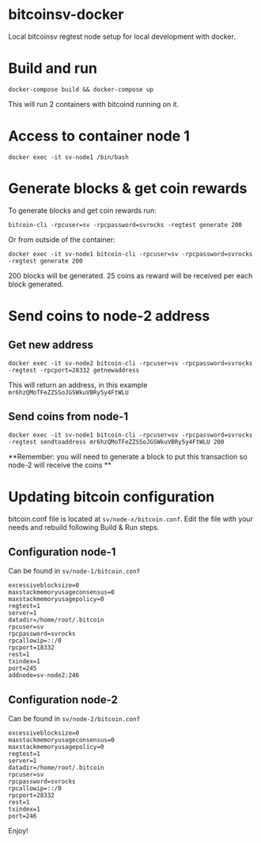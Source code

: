 # bitcoinsv-docker
Local bitcoinsv regtest node setup for local development with docker.

# Build and run
`docker-compose build && docker-compose up`

This will run 2 containers with bitcoind running on it. 

# Access to container node 1
`docker exec -it sv-node1 /bin/bash`

# Generate blocks & get coin rewards

To generate blocks and get coin rewards run:

`bitcoin-cli -rpcuser=sv -rpcpassword=svrocks -regtest generate 200`

Or from outside of the container:

`docker exec -it sv-node1 bitcoin-cli -rpcuser=sv -rpcpassword=svrocks -regtest generate 200`

200 blocks will be generated. 25 coins as reward will be received per each block generated.

# Send coins to node-2 address
## Get new address
`docker exec -it sv-node2 bitcoin-cli -rpcuser=sv -rpcpassword=svrocks -regtest -rpcport=28332 getnewaddress`

This will return an address, in this example `mr6hzQMoTFeZZSSoJGSWkuVBRy5y4FtWLU`

## Send coins from node-1
`docker exec -it sv-node1 bitcoin-cli -rpcuser=sv -rpcpassword=svrocks -regtest sendtoaddress mr6hzQMoTFeZZSSoJGSWkuVBRy5y4FtWLU 200`

**Remember: you will need to generate a block to put this transaction so node-2 will receive the coins **

# Updating bitcoin configuration
bitcoin.conf file is located at `sv/node-x/bitcoin.conf`. Edit the file with your needs and rebuild following Build & Run steps.


## Configuration node-1
Can be found in `sv/node-1/bitcoin.conf`

````
excessiveblocksize=0
maxstackmemoryusageconsensus=0
maxstackmemoryusagepolicy=0
regtest=1
server=1
datadir=/home/root/.bitcoin
rpcuser=sv
rpcpassword=svrocks
rpcallowip=::/0
rpcport=18332
rest=1
txindex=1
port=245
addnode=sv-node2:246
````

## Configuration node-2
Can be found in `sv/node-2/bitcoin.conf`

````
excessiveblocksize=0
maxstackmemoryusageconsensus=0
maxstackmemoryusagepolicy=0
regtest=1
server=1
datadir=/home/root/.bitcoin
rpcuser=sv
rpcpassword=svrocks
rpcallowip=::/0
rpcport=28332
rest=1
txindex=1
port=246
````


Enjoy!